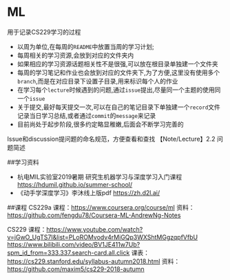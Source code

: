 # ML
用于记录CS229学习的过程

-   以周为单位,在每周的`README`中放置当周的学习计划;
-   每周相关的学习资源,会放到对应的文件夹内
-   如果相应的学习资源话题相关性不是很强,可以放在根目录单独建一个文件夹
-   每周的学习笔记和作业也会放到对应的文件夹下,为了方便,这里没有使用多个`branch`,而是在对应目录下设置子目录,用来标识每个人的作业
-   在学习每个`lecture`时候遇到的问题,通过`issue`提出,尽量同一个主题的使用同一个`issue`
-   关于提交,最好每天提交一次,可以在自己的笔记目录下单独建一个`record`文件记录当日学习总结,或者通过`commit`的`message`来记录
-   目前尚处于起步阶段,很多约定略显稚嫩,后面会不断学习完善的

Issue和discussion提问题的命名规范，方便查看和查找
【Note/Lecture】2.2 问题简述

##学习资料
- 杭电MIL实验室2019暑期 研究生机器学习与深度学习入门课程 https://hdumil.github.io/summer-school/
- 《动手学深度学习》李沐线上版pdf https://zh.d2l.ai/

##课程
CS229a
课程：https://www.coursera.org/course/ml
资料：https://github.com/fengdu78/Coursera-ML-AndrewNg-Notes

CS229
课程：https://www.youtube.com/watch?v=jGwO_UgTS7I&list=PLoROMvodv4rMiGQp3WXShtMGgzqpfVfbU
      https://www.bilibili.com/video/BV1JE411w7Ub?spm_id_from=333.337.search-card.all.click
课表：https://cs229.stanford.edu/syllabus-autumn2018.html
资料：https://github.com/maxim5/cs229-2018-autumn
